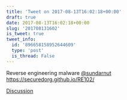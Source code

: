```yaml
---
title: 'Tweet on 2017-08-13T16:02:18+00:00'
draft: true
date: 2017-08-13T16:02:18+00:00
slug: '201708131602'
is_tweet: true
tweet_info:
  id: '896658158952644609'
  type: 'post'
  is_thread: False
---
```




Reverse engineering malware [@sundarnut](https://x.com/sundarnut)  <https://securedorg.github.io/RE102/>

[Discussion](https://x.com/sytelus/status/896658158952644609)
